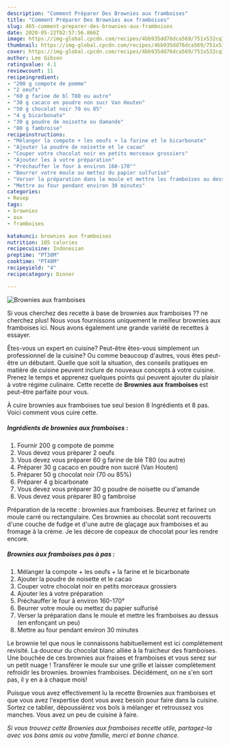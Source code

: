 ```yaml
---
description: "Comment Préparer Des Brownies aux framboises"
title: "Comment Préparer Des Brownies aux framboises"
slug: 465-comment-preparer-des-brownies-aux-framboises
date: 2020-05-22T02:57:56.866Z
image: https://img-global.cpcdn.com/recipes/4bb935dd76dca569/751x532cq70/brownies-aux-framboises-photo-principale-de-la-recette.jpg
thumbnail: https://img-global.cpcdn.com/recipes/4bb935dd76dca569/751x532cq70/brownies-aux-framboises-photo-principale-de-la-recette.jpg
cover: https://img-global.cpcdn.com/recipes/4bb935dd76dca569/751x532cq70/brownies-aux-framboises-photo-principale-de-la-recette.jpg
author: Lee Gibson
ratingvalue: 4.1
reviewcount: 11
recipeingredient:
- "200 g compote de pomme"
- "2 oeufs"
- "60 g farine de bl T80 ou autre"
- "30 g cacaco en poudre non sucr Van Houten"
- "50 g chocolat noir 70 ou 85"
- "4 g bicarbonate"
- "30 g poudre de noisette ou damande"
- "80 g fambroise"
recipeinstructions:
- "Mélanger la compote + les oeufs + la farine et le bicarbonate"
- "Ajouter la poudre de noisette et le cacao"
- "Couper votre chocolat noir en petits morceaux grossiers"
- "Ajouter les à votre préparation"
- "Préchauffer le four à environ 160-170°"
- "Beurrer votre moule ou mettez du papier sulfurisé"
- "Verser la préparation dans le moule et mettre les framboises au dessus (en enfonçant un peu)"
- "Mettre au four pendant environ 30 minutes"
categories:
- Resep
tags:
- brownies
- aux
- framboises

katakunci: brownies aux framboises 
nutrition: 105 calories
recipecuisine: Indonesian
preptime: "PT38M"
cooktime: "PT48M"
recipeyield: "4"
recipecategory: Dinner

---
```



![Brownies aux framboises](https://img-global.cpcdn.com/recipes/4bb935dd76dca569/751x532cq70/brownies-aux-framboises-photo-principale-de-la-recette.jpg)

Si vous cherchez des recette à base de brownies aux framboises ?? ne cherchez plus! Nous vous fournissons uniquement le meilleur brownies aux framboises ici. Nous avons également une grande variété de recettes à essayer.

Êtes-vous un expert en cuisine? Peut-être êtes-vous simplement un professionnel de la cuisine? Ou comme beaucoup d'autres, vous êtes peut-être un débutant. Quelle que soit la situation, des conseils pratiques en matière de cuisine peuvent inclure de nouveaux concepts à votre cuisine. Prenez le temps et apprenez quelques points qui peuvent ajouter du plaisir à votre régime culinaire. Cette recette de <strong> Brownies aux framboises </strong> est peut-être parfaite pour vous.

<!--inarticleads1-->

À cuire brownies aux framboises tue seul besion 8 Ingrédients et 8 pas. Voici comment vous cuire cette.

##### Ingrédients de brownies aux framboises :

1. Fournir 200 g compote de pomme
1. Vous devez vous préparer 2 oeufs
1. Vous devez vous préparer 60 g farine de blé T80 (ou autre)
1. Préparer 30 g cacaco en poudre non sucré (Van Houten)
1. Préparer 50 g chocolat noir (70 ou 85%)
1. Préparer 4 g bicarbonate
1. Vous devez vous préparer 30 g poudre de noisette ou d&#39;amande
1. Vous devez vous préparer 80 g fambroise


Préparation de la recette : brownies aux framboises. Beurrez et farinez un moule carré ou rectangulaire. Ces brownies au chocolat sont recouverts d&#39;une couche de fudge et d&#39;une autre de glaçage aux framboises et au fromage à la crème. Je les décore de copeaux de chocolat pour les rendre encore. 

<!--inarticleads2-->

##### Brownies aux framboises pas à pas :

1. Mélanger la compote + les oeufs + la farine et le bicarbonate
1. Ajouter la poudre de noisette et le cacao
1. Couper votre chocolat noir en petits morceaux grossiers
1. Ajouter les à votre préparation
1. Préchauffer le four à environ 160-170°
1. Beurrer votre moule ou mettez du papier sulfurisé
1. Verser la préparation dans le moule et mettre les framboises au dessus (en enfonçant un peu)
1. Mettre au four pendant environ 30 minutes


Le brownie tel que nous le connaissons habituellement est ici complétement revisité. La douceur du chocolat blanc alliée à la fraicheur des framboises. Une bouchée de ces brownies aux fraises et framboises et vous serez sur un petit nuage ! Transférer le moule sur une grille et laisser complètement refroidir les brownies. brownies framboises. Décidément, on ne s&#39;en sort pas, il y en a à chaque mois! 

<!--inarticleads1-->

<p>
Puisque vous avez effectivement lu la recette Brownies aux framboises et que vous avez l'expertise dont vous avez besoin pour faire dans la cuisine. Sortez ce tablier, dépoussiérez vos bols à mélanger et retroussez vos manches. Vous avez un peu de cuisine à faire.
</p>

<p>
<i>Si vous trouvez cette Brownies aux framboises recette utile, partagez-la avec vos bons amis ou votre famille, merci et bonne chance.</i>
</p>
